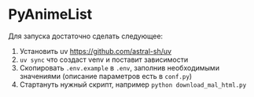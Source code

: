 # PyAnimeList

Для запуска достаточно сделать следующее:
1) Установить uv https://github.com/astral-sh/uv
2) `uv sync` что создаст venv и поставит зависимости
3) Скопировать `.env.example` в `.env`, заполнив необходимыми значениями (описание параметров есть в `conf.py`)
4) Стартануть нужный скрипт, например `python download_mal_html.py`
